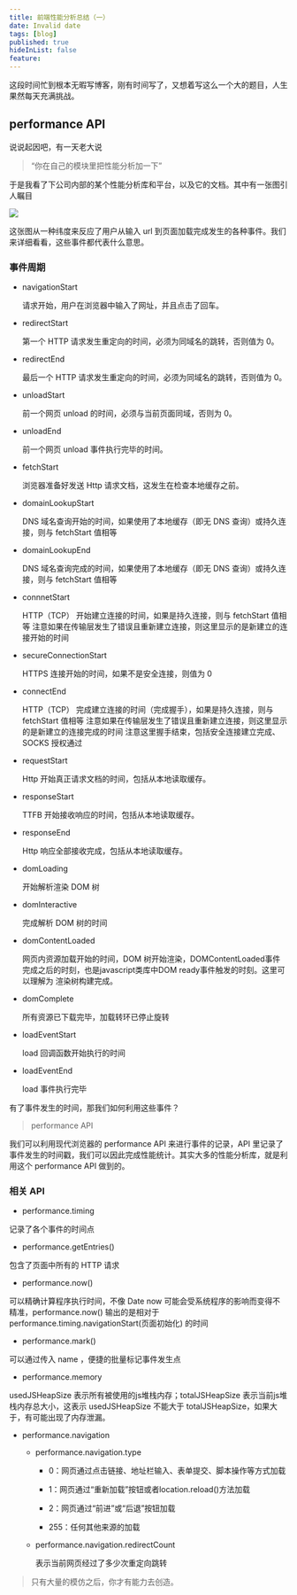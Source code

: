 ```yaml
---
title: 前端性能分析总结（一）
date: Invalid date
tags: [blog]
published: true
hideInList: false
feature: 
---
```



这段时间忙到根本无暇写博客，刚有时间写了，又想着写这么一个大的题目，人生果然每天充满挑战。

## performance API

说说起因吧，有一天老大说

> “你在自己的模块里把性能分析加一下”

于是我看了下公司内部的某个性能分析库和平台，以及它的文档。其中有一张图引人瞩目

![](/images/get-file-event.png)

这张图从一种纬度来反应了用户从输入 url 到页面加载完成发生的各种事件。我们来详细看看，这些事件都代表什么意思。

### 事件周期

* navigationStart

    请求开始，用户在浏览器中输入了网址，并且点击了回车。

* redirectStart

    第一个 HTTP 请求发生重定向的时间，必须为同域名的跳转，否则值为 0。

* redirectEnd

    最后一个 HTTP 请求发生重定向的时间，必须为同域名的跳转，否则值为 0。

* unloadStart

    前一个网页 unload 的时间，必须与当前页面同域，否则为 0。

* unloadEnd

    前一个网页 unload 事件执行完毕的时间。

* fetchStart

    浏览器准备好发送 Http 请求文档，这发生在检查本地缓存之前。

* domainLookupStart

    DNS 域名查询开始的时间，如果使用了本地缓存（即无 DNS 查询）或持久连接，则与 fetchStart 值相等

* domainLookupEnd

    DNS 域名查询完成的时间，如果使用了本地缓存（即无 DNS 查询）或持久连接，则与 fetchStart 值相等

* connnetStart

    HTTP（TCP） 开始建立连接的时间，如果是持久连接，则与 fetchStart 值相等
    注意如果在传输层发生了错误且重新建立连接，则这里显示的是新建立的连接开始的时间

* secureConnectionStart

    HTTPS 连接开始的时间，如果不是安全连接，则值为 0

* connectEnd

    HTTP（TCP） 完成建立连接的时间（完成握手），如果是持久连接，则与 fetchStart 值相等
    注意如果在传输层发生了错误且重新建立连接，则这里显示的是新建立的连接完成的时间
    注意这里握手结束，包括安全连接建立完成、SOCKS 授权通过

* requestStart

    Http 开始真正请求文档的时间，包括从本地读取缓存。

* responseStart

    TTFB 开始接收响应的时间，包括从本地读取缓存。

* responseEnd

    Http 响应全部接收完成，包括从本地读取缓存。

* domLoading

    开始解析渲染 DOM 树

* domInteractive

    完成解析 DOM 树的时间

* domContentLoaded

    网页内资源加载开始的时间，DOM 树开始渲染，DOMContentLoaded事件完成之后的时刻，也是javascript类库中DOM ready事件触发的时刻。这里可以理解为 渲染树构建完成。

* domComplete

    所有资源已下载完毕，加载转环已停止旋转

* loadEventStart

    load 回调函数开始执行的时间

* loadEventEnd

    load 事件执行完毕

有了事件发生的时间，那我们如何利用这些事件？

> performance API

我们可以利用现代浏览器的 performance API 来进行事件的记录，API 里记录了事件发生的时间戳，我们可以因此完成性能统计。其实大多的性能分析库，就是利用这个 performance API 做到的。

### 相关 API

* performance.timing

记录了各个事件的时间点

* performance.getEntries()

包含了页面中所有的 HTTP 请求

* performance.now()

可以精确计算程序执行时间，不像 Date now 可能会受系统程序的影响而变得不精准，performance.now() 输出的是相对于 performance.timing.navigationStart(页面初始化) 的时间

* performance.mark()

可以通过传入 name ，便捷的批量标记事件发生点

* performance.memory

usedJSHeapSize 表示所有被使用的js堆栈内存；totalJSHeapSize 表示当前js堆栈内存总大小，这表示 usedJSHeapSize 不能大于 totalJSHeapSize，如果大于，有可能出现了内存泄漏。

* performance.navigation

    * performance.navigation.type

        * 0：网页通过点击链接、地址栏输入、表单提交、脚本操作等方式加载

        * 1：网页通过“重新加载”按钮或者location.reload()方法加载

        * 2：网页通过“前进”或“后退”按钮加载

        * 255：任何其他来源的加载

    * performance.navigation.redirectCount

        表示当前网页经过了多少次重定向跳转

> 只有大量的模仿之后，你才有能力去创造。





